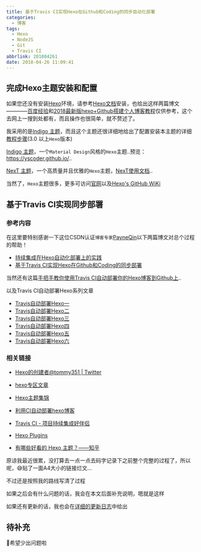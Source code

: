 ```yaml
---
title: 基于Travis CI实现Hexo在Github和Coding的同步自动化部署
categories:
  - 博客
tags:
  - Hexo
  - NodeJS
  - Git
  - Travis CI
abbrlink: 201804261
date: 2018-04-26 11:09:41
---
```


## 完成Hexo主题安装和配置

如果您还没有安装[Hexo](https://hexo.io/zh-cn/)环境，请参考[Hexo文档](https://hexo.io/zh-cn/docs/index.html)安装，也给出这样两篇博文————[百度经验](https://jingyan.baidu.com/article/d8072ac493ce16ec95cefd2a.html)和[2018最新版hexo+Github搭建个人博客教程](https://blog.csdn.net/qq_32454537/article/details/79482908)仅供参考，这个去网上一搜到处都有，而且操作也很简单，就不赘述了。

我采用的是[Indigo 主题](https://github.com/yscoder/hexo-theme-indigo)，而且这个主题还很详细地给出了配置安装本主题的详细[教程步骤](https://github.com/yscoder/hexo-theme-indigo/wiki)(3.0 以上`Hexo`版本)

[Indigo 主题](https://github.com/yscoder/hexo-theme-indigo)，一个`Material Design`风格的`Hexo`主题..预览：<https://yscoder.github.io/>..

[NexT 主题](https://github.com/iissnan/hexo-theme-next/blob/master/README.cn.md)，一个高质量并且优雅的`Hexo`主题，[NexT使用文档](http://theme-next.iissnan.com/)..

当然了，`Hexo`主题很多，更多可访问[官网](https://hexo.io/themes/)以及[Hexo's GitHub WiKi](https://github.com/hexojs/hexo/wiki)


## 基于Travis CI实现同步部署

### 参考内容

在这里要特别感谢一下这位CSDN认证`博客专家`[PayneQin](https://blog.csdn.net/qinyuanpei)以下两篇博文对总个过程的帮助！

* [持续集成在Hexo自动化部署上的实践](https://blog.csdn.net/qinyuanpei/article/details/78381008)
* [基于Travis CI实现Hexo在Github和Coding的同步部署](https://blog.csdn.net/qinyuanpei/article/details/79388983)

当然还有这篇[手把手教你使用Travis CI自动部署你的Hexo博客到Github上](https://blog.csdn.net/woblog/article/details/51319364)..

以及Travis CI自动部署Hexo系列文章

* [Travis自动部署Hexo一](https://jingyan.baidu.com/article/359911f5a3744657fe030683.html)
* [Travis自动部署Hexo二](https://jingyan.baidu.com/article/27fa7326ae44c046f8271f83.html)
* [Travis自动部署Hexo三](https://jingyan.baidu.com/article/db55b609d94c414ba30a2f0e.html)
* [Travis自动部署Hexo四](https://jingyan.baidu.com/article/215817f7b606e81eda142388.html)
* [Travis自动部署Hexo五](https://jingyan.baidu.com/article/b87fe19e57eb54521935684d.html)
* [Travis自动部署Hexo六](https://jingyan.baidu.com/article/bea41d43a6cd12b4c41be64e.html)


### 相关链接

* [Hexo的创建者@tommy351 | Twitter](https://twitter.com/tommy351)

* [hexo专区文章](https://blog.csdn.net/ganzhilin520/article/category/7398650)

* [Hexo主题集锦](https://github.com/hexojs/hexo/wiki)

* [利用CI自动部署hexo博客](http://wenjunjiang.win/2018/02/11/%E5%88%A9%E7%94%A8CI%E8%87%AA%E5%8A%A8%E9%83%A8%E7%BD%B2hexo%E5%8D%9A%E5%AE%A2/)

* [Travis CI - 项目持续集成好伴侣](https://mp.weixin.qq.com/s/finrODi4BfYPACSzZ0tUuA)

* [Hexo Plugins](https://hexo.io/plugins/)

* [有哪些好看的 Hexo 主题？——知乎](https://www.zhihu.com/question/24422335)


原谅我最近很累，没打算去一点一点去码字记录下之前整个完整的过程了，所以呢，😅贴了一面A4大小的链接烂文...

不过还是按照我的路线写清了过程

如果之后会有什么问题的话，我会在本文后面补充说明，嗯就是这样

如果还有更新的话，我也会在[详细的更新日志](https://zhouie.cn/posts/201804271/)中给出


## 待补充

🙏希望少出问题啦